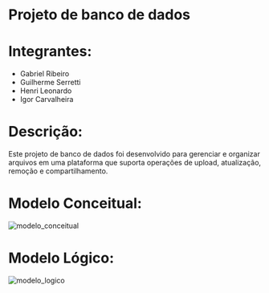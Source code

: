 # Projeto de banco de dados
# Integrantes:
- Gabriel Ribeiro
- Guilherme Serretti
- Henri Leonardo
- Igor Carvalheira
# Descrição: 
Este projeto de banco de dados foi desenvolvido para gerenciar e organizar arquivos em uma plataforma que suporta operações de upload, atualização, remoção e compartilhamento.

# Modelo Conceitual:

![modelo_conceitual](https://github.com/user-attachments/assets/8b5d0162-d163-4d7a-b176-22a39f609b8a)


# Modelo Lógico:

![modelo_logico](https://github.com/user-attachments/assets/0db7be35-9611-42f6-b422-65a95be8b492)
